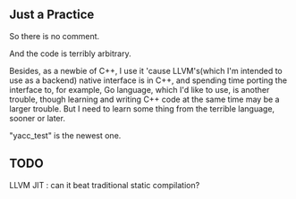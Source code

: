 ## Just a Practice

So there is no comment.

And the code is terribly arbitrary.

Besides, as a newbie of C++, I use it 'cause LLVM's(which I'm intended to use as a backend) native interface is in C++, and spending time porting the interface to, for example, Go language, which I'd like to use, is another trouble, though learning and writing C++ code at the same time may be a larger trouble. But I need to learn some thing from the terrible language, sooner or later.

"yacc_test" is the newest one.

## TODO

LLVM JIT : can it beat traditional static compilation?

